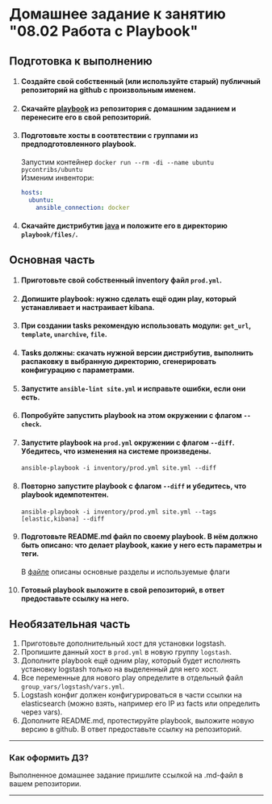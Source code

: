 # Домашнее задание к занятию "08.02 Работа с Playbook"

## Подготовка к выполнению
1. #### Создайте свой собственный (или используйте старый) публичный репозиторий на github с произвольным именем.
2. #### Скачайте [playbook](./playbook/) из репозитория с домашним заданием и перенесите его в свой репозиторий.
3. #### Подготовьте хосты в соотвтествии с группами из предподготовленного playbook.
    Запустим контейнер `docker run --rm -di --name ubuntu pycontribs/ubuntu`  
    Изменим инвентори:  
    ```yaml
    hosts:
      ubuntu:
        ansible_connection: docker
    ```
4. #### Скачайте дистрибутив [java](https://www.oracle.com/java/technologies/javase-jdk11-downloads.html) и положите его в директорию `playbook/files/`. 

## Основная часть
1. #### Приготовьте свой собственный inventory файл `prod.yml`.
2. #### Допишите playbook: нужно сделать ещё один play, который устанавливает и настраивает kibana.
3. #### При создании tasks рекомендую использовать модули: `get_url`, `template`, `unarchive`, `file`.
4. #### Tasks должны: скачать нужной версии дистрибутив, выполнить распаковку в выбранную директорию, сгенерировать конфигурацию с параметрами.
5. #### Запустите `ansible-lint site.yml` и исправьте ошибки, если они есть.
6. #### Попробуйте запустить playbook на этом окружении с флагом `--check`.
7. #### Запустите playbook на `prod.yml` окружении с флагом `--diff`. Убедитесь, что изменения на системе произведены.
    ```ansible-playbook -i inventory/prod.yml site.yml --diff```  
8. #### Повторно запустите playbook с флагом `--diff` и убедитесь, что playbook идемпотентен.
    ```ansible-playbook -i inventory/prod.yml site.yml --tags [elastic,kibana] --diff```     
9. #### Подготовьте README.md файл по своему playbook. В нём должно быть описано: что делает playbook, какие у него есть параметры и теги.
   В [файле](playbook/README.md) описаны основные разделы и используемые флаги
10. #### Готовый playbook выложите в свой репозиторий, в ответ предоставьте ссылку на него.

## Необязательная часть

1. Приготовьте дополнительный хост для установки logstash.
2. Пропишите данный хост в `prod.yml` в новую группу `logstash`.
3. Дополните playbook ещё одним play, который будет исполнять установку logstash только на выделенный для него хост.
4. Все переменные для нового play определите в отдельный файл `group_vars/logstash/vars.yml`.
5. Logstash конфиг должен конфигурироваться в части ссылки на elasticsearch (можно взять, например его IP из facts или определить через vars).
6. Дополните README.md, протестируйте playbook, выложите новую версию в github. В ответ предоставьте ссылку на репозиторий.

---

### Как оформить ДЗ?

Выполненное домашнее задание пришлите ссылкой на .md-файл в вашем репозитории.

---
